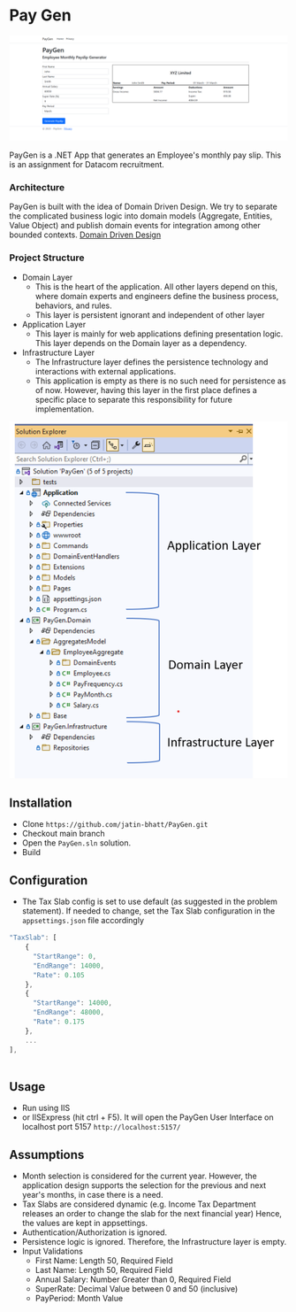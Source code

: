 # Pay Gen
![Pay Gen](images/screenshot-home.png)

PayGen is a .NET App that generates an Employee's monthly pay slip. This is an assignment for Datacom recruitment.

### Architecture

PayGen is built with the idea of Domain Driven Design. We try to separate the complicated business logic into domain models (Aggregate, Entities, Value Object) and publish domain events for integration among other bounded contexts.
[Domain Driven Design](https://martinfowler.com/bliki/DomainDrivenDesign.html)

### Project Structure
- Domain Layer 
	- This is the heart of the application. All other layers depend on this, where domain experts and engineers define the business process, behaviors, and rules. 
	- This layer is persistent ignorant and independent of other layer
- Application Layer
	- This layer is mainly for web applications defining presentation logic. This layer depends on the Domain layer as a dependency.
- Infrastructure Layer
	- The Infrastructure layer defines the persistence technology and interactions with external applications. 
	- This application is empty as there is no such need for persistence as of now. However, having this layer in the first place defines a specific place to separate this responsibility for future implementation.

![Project Structure](images/screenshot-structure.png)

## Installation
- Clone `https://github.com/jatin-bhatt/PayGen.git`
- Checkout main branch
- Open the `PayGen.sln` solution.
- Build

## Configuration
- The Tax Slab config is set to use default (as suggested in the problem statement). If needed to change, set the Tax Slab configuration in the `appsettings.json` file accordingly
```javascript
"TaxSlab": [
    {
      "StartRange": 0,
      "EndRange": 14000,
      "Rate": 0.105
    },
    {
      "StartRange": 14000,
      "EndRange": 48000,
      "Rate": 0.175
    },
    ...
],
	
```

## Usage
- Run using IIS 
- or IISExpress (hit ctrl + F5). It will open the PayGen User Interface on localhost port 5157 `http://localhost:5157/`


## Assumptions

- Month selection is considered for the current year. However, the application design supports the selection for the previous and next year's months, in case there is a need.
- Tax Slabs are considered dynamic (e.g. Income Tax Department releases an order to change the slab for the next financial year) Hence, the values are kept in appsettings.
- Authentication/Authorization is ignored.
- Persistence logic is ignored. Therefore, the Infrastructure layer is empty.
- Input Validations
	- First Name: Length 50, Required Field
	- Last Name: Length 50, Required Field
	- Annual Salary: Number Greater than 0, Required Field
	- SuperRate: Decimal Value between 0 and 50 (inclusive)
	- PayPeriod: Month Value
